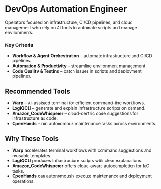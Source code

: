 # DevOps Automation Engineer

Operators focused on infrastructure, CI/CD pipelines, and cloud management who rely on AI tools to automate scripts and manage environments.

### Key Criteria
- **Workflow & Agent Orchestration** – automate infrastructure and CI/CD pipelines.
- **Automation & Productivity** – streamline environment management.
- **Code Quality & Testing** – catch issues in scripts and deployment pipelines.

## Recommended Tools
- **Warp** – AI-assisted terminal for efficient command-line workflows.
- **LogiQCLI** – generate and explain infrastructure scripts on demand.
- **Amazon_CodeWhisperer** – cloud-centric code suggestions for infrastructure as code.
- **OpenHands** – run autonomous maintenance tasks across environments.

## Why These Tools
- **Warp** accelerates terminal workflows with command suggestions and reusable templates.
- **LogiQCLI** produces infrastructure scripts with clear explanations.
- **Amazon_CodeWhisperer** offers cloud-aware autocompletion for IaC tasks.
- **OpenHands** can autonomously execute maintenance and deployment operations.
